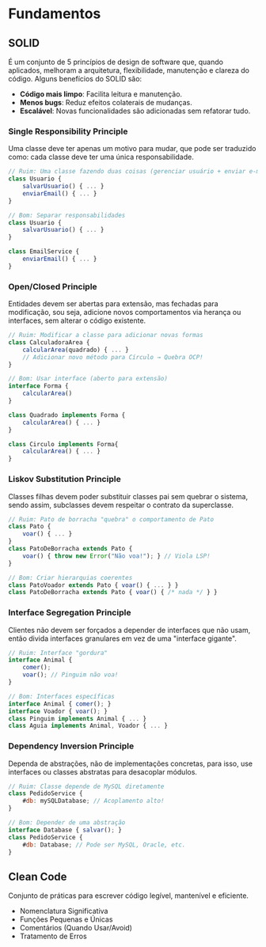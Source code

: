 # Fundamentos

## SOLID
É um conjunto de 5 princípios de design de software que, quando aplicados, melhoram a arquitetura, flexibilidade, manutenção e clareza do código.
Alguns benefícios do SOLID são:
- **Código mais limpo**: Facilita leitura e manutenção.  
- **Menos bugs**: Reduz efeitos colaterais de mudanças.  
- **Escalável**: Novas funcionalidades são adicionadas sem refatorar tudo. 

### Single Responsibility Principle
Uma classe deve ter apenas um motivo para mudar, que pode ser traduzido como: cada classe deve ter uma única responsabilidade.
```javascript
// Ruim: Uma classe fazendo duas coisas (gerenciar usuário + enviar e-mail)  
class Usuario {  
    salvarUsuario() { ... }  
    enviarEmail() { ... }  
}  

// Bom: Separar responsabilidades  
class Usuario {
    salvarUsuario() { ... }
}

class EmailService {
    enviarEmail() { ... }
}  
```

### Open/Closed Principle
Entidades devem ser abertas para extensão, mas fechadas para modificação, sou seja, adicione novos comportamentos via herança ou interfaces, sem alterar o código existente.  
```javascript  
// Ruim: Modificar a classe para adicionar novas formas  
class CalculadoraArea {  
    calcularArea(quadrado) { ... }  
    // Adicionar novo método para Círculo → Quebra OCP!  
}  

// Bom: Usar interface (aberto para extensão)  
interface Forma { 
    calcularArea()
}

class Quadrado implements Forma { 
    calcularArea() { ... }
}

class Circulo implements Forma{ 
    calcularArea() { ... }
}
```

### Liskov Substitution Principle
Classes filhas devem poder substituir classes pai sem quebrar o sistema, sendo assim, subclasses devem respeitar o contrato da superclasse.  
```javascript 
// Ruim: Pato de borracha "quebra" o comportamento de Pato  
class Pato {  
    voar() { ... }
}  
class PatoDeBorracha extends Pato {  
    voar() { throw new Error("Não voa!"); } // Viola LSP!  
}  

// Bom: Criar hierarquias coerentes  
class PatoVoador extends Pato { voar() { ... } }  
class PatoDeBorracha extends Pato { voar() { /* nada */ } }  
```  

### Interface Segregation Principle
Clientes não devem ser forçados a depender de interfaces que não usam, então divida interfaces granulares em vez de uma "interface gigante".
```javascript
// Ruim: Interface "gordura"  
interface Animal {  
    comer();  
    voar(); // Pinguim não voa!  
}  

// Bom: Interfaces específicas  
interface Animal { comer(); }  
interface Voador { voar(); }  
class Pinguim implements Animal { ... }  
class Aguia implements Animal, Voador { ... }  
```  

### Dependency Inversion Principle
Dependa de abstrações, não de implementações concretas, para isso, use interfaces ou classes abstratas para desacoplar módulos.  
```javascript
// Ruim: Classe depende de MySQL diretamente  
class PedidoService {  
    #db: mySQLDatabase; // Acoplamento alto!  
}  

// Bom: Depender de uma abstração  
interface Database { salvar(); }  
class PedidoService {  
    #db: Database; // Pode ser MySQL, Oracle, etc.  
}  
```  

## Clean Code
Conjunto de práticas para escrever código legível, mantenível e eficiente.
- Nomenclatura Significativa
- Funções Pequenas e Únicas
- Comentários (Quando Usar/Avoid)
- Tratamento de Erros